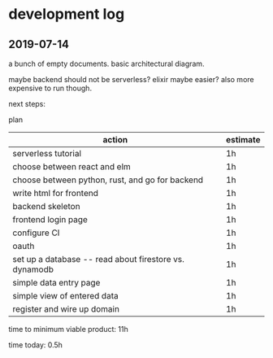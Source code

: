 # development log

## 2019-07-14

a bunch of empty documents. basic architectural diagram.

maybe backend should not be serverless? elixir maybe easier? also more expensive to run though.

next steps:

plan

| action                                                 | estimate |
| ------------------------------------------------------ | -------- |
| serverless tutorial                                    | 1h       |
| choose between react and elm                           | 1h       |
| choose between python, rust, and go for backend        | 1h       |
| write html for frontend                                | 1h       |
| backend skeleton                                       | 1h       |
| frontend login page                                    | 1h       |
| configure CI                                           | 1h       |
| oauth                                                  | 1h       |
| set up a database -- read about firestore vs. dynamodb | 1h       |
| simple data entry page                                 | 1h       |
| simple view of entered data                            | 1h       |
| register and wire up domain                            | 1h       |

time to minimum viable product: 11h

time today: 0.5h
